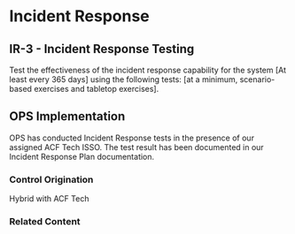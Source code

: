 # Incident Response
## IR-3 - Incident Response Testing

Test the effectiveness of the incident response capability for the system [At least every 365 days] using the following tests: [at a minimum, scenario-based exercises and tabletop exercises].


## OPS Implementation

OPS has conducted Incident Response tests in the presence of our assigned ACF Tech ISSO. The test result has been documented in our Incident Response Plan documentation.

### Control Origination

Hybrid with ACF Tech

### Related Content
